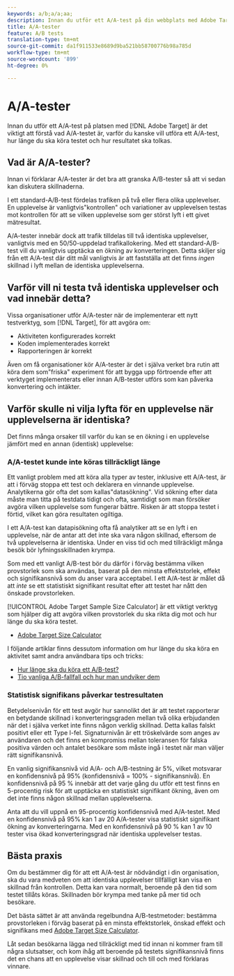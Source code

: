 ```yaml
---
keywords: a/b;a/a;aa;
description: Innan du utför ett A/A-test på din webbplats med Adobe Target är det viktigt att du förstår vad ett A/A-test är, varför du kanske vill utföra ett A/A-test, hur länge du ska köra testet och hur resultatet ska tolkas.
title: A/A-tester
feature: A/B tests
translation-type: tm+mt
source-git-commit: da1f911533e8689d9ba521bb58700776b98a785d
workflow-type: tm+mt
source-wordcount: '899'
ht-degree: 0%

---
```



# A/A-tester

Innan du utför ett A/A-test på platsen med [!DNL Adobe Target] är det viktigt att förstå vad A/A-testet är, varför du kanske vill utföra ett A/A-test, hur länge du ska köra testet och hur resultatet ska tolkas.

## Vad är A/A-tester?

Innan vi förklarar A/A-tester är det bra att granska A/B-tester så att vi sedan kan diskutera skillnaderna.

I ett standard-A/B-test fördelas trafiken på två eller flera olika upplevelser. En upplevelse är vanligtvis&quot;kontrollen&quot; och variationer av upplevelsen testas mot kontrollen för att se vilken upplevelse som ger störst lyft i ett givet mätresultat.

A/A-tester innebär dock att trafik tilldelas till två identiska upplevelser, vanligtvis med en 50/50-uppdelad trafikallokering. Med ett standard-A/B-test vill du vanligtvis upptäcka en ökning av konverteringen. Detta skiljer sig från ett A/A-test där ditt mål vanligtvis är att fastställa att det finns *ingen* skillnad i lyft mellan de identiska upplevelserna.

## Varför vill ni testa två identiska upplevelser och vad innebär detta?

Vissa organisationer utför A/A-tester när de implementerar ett nytt testverktyg, som [!DNL Target], för att avgöra om:

* Aktiviteten konfigurerades korrekt
* Koden implementerades korrekt
* Rapporteringen är korrekt

Även om få organisationer kör A/A-tester är det i själva verket bra rutin att köra dem som&quot;friska&quot; experiment för att bygga upp förtroende efter att verktyget implementerats eller innan A/B-tester utförs som kan påverka konvertering och intäkter.

## Varför skulle ni vilja lyfta för en upplevelse när upplevelserna är identiska?

Det finns många orsaker till varför du kan se en ökning i en upplevelse jämfört med en annan (identisk) upplevelse:

### A/A-testet kunde inte köras tillräckligt länge

Ett vanligt problem med att köra alla typer av tester, inklusive ett A/A-test, är att i förväg stoppa ett test och deklarera en vinnande upplevelse. Analytikerna gör ofta det som kallas&quot;datasökning&quot;. Vid sökning efter data måste man titta på testdata tidigt och ofta, samtidigt som man försöker avgöra vilken upplevelse som fungerar bättre. Risken är att stoppa testet i förtid, vilket kan göra resultaten ogiltiga.

I ett A/A-test kan datapisökning ofta få analytiker att se en lyft i en upplevelse, när de antar att det inte ska vara någon skillnad, eftersom de två upplevelserna är identiska. Under en viss tid och med tillräckligt många besök bör lyfningsskillnaden krympa.

Som med ett vanligt A/B-test bör du därför i förväg bestämma vilken provstorlek som ska användas, baserat på den minsta effektstorlek, effekt och signifikansnivå som du anser vara acceptabel. I ett A/A-test är målet då att *inte* se ett statistiskt signifikant resultat efter att testet har nått den önskade provstorleken.

[!UICONTROL Adobe Target Sample Size Calculator] är ett viktigt verktyg som hjälper dig att avgöra vilken provstorlek du ska rikta dig mot och hur länge du ska köra testet.

* [Adobe Target Size Calculator](/help/c-activities/t-test-ab/sample-size-determination.md#section_6B8725BD704C4AFE939EF2A6B6E834E6)

I följande artiklar finns dessutom information om hur länge du ska köra en aktivitet samt andra användbara tips och tricks:

* [Hur länge ska du köra ett A/B-test?](/help/c-activities/t-test-ab/sample-size-determination.md)
* [Tio vanliga A/B-fallfall och hur man undviker dem](/help/c-activities/t-test-ab/common-ab-testing-pitfalls.md)

### Statistisk signifikans påverkar testresultaten

Betydelsenivån för ett test avgör hur sannolikt det är att testet rapporterar en betydande skillnad i konverteringsgraden mellan två olika erbjudanden när det i själva verket inte finns någon verklig skillnad. Detta kallas falskt positivt eller ett Type I-fel. Signaturnivån är ett tröskelvärde som anges av användaren och det finns en kompromiss mellan toleransen för falska positiva värden och antalet besökare som måste ingå i testet när man väljer rätt signifikansnivå.

En vanlig signifikansnivå vid A/A- och A/B-testning är 5%, vilket motsvarar en konfidensnivå på 95% (konfidensnivå = 100% - signifikansnivå). En konfidensnivå på 95 % innebär att det varje gång du utför ett test finns en 5-procentig risk för att upptäcka en statistiskt signifikant ökning, även om det inte finns någon skillnad mellan upplevelserna.

Anta att du vill uppnå en 95-procentig konfidensnivå med A/A-testet. Med en konfidensnivå på 95% kan 1 av 20 A/A-tester visa statistiskt signifikant ökning av konverteringarna. Med en konfidensnivå på 90 % kan 1 av 10 tester visa ökad konverteringsgrad när identiska upplevelser testas.

## Bästa praxis

Om du bestämmer dig för att ett A/A-test är nödvändigt i din organisation, ska du vara medveten om att identiska upplevelser tillfälligt kan visa en skillnad från kontrollen. Detta kan vara normalt, beroende på den tid som testet tillåts köras. Skillnaden bör krympa med tanke på mer tid och besökare.

Det bästa sättet är att använda regelbundna A/B-testmetoder: bestämma provstorleken i förväg baserat på en minsta effektstorlek, önskad effekt och signifikans med [Adobe Target Size Calculator](/help/c-activities/t-test-ab/sample-size-determination.md#section_6B8725BD704C4AFE939EF2A6B6E834E6).

Låt sedan besökarna lägga ned tillräckligt med tid innan ni kommer fram till några slutsatser, och kom ihåg att beroende på testets signifikansnivå finns det en chans att en upplevelse visar skillnad och till och med förklaras vinnare.
